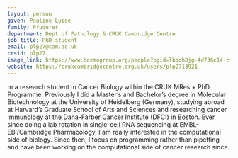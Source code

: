 ```yaml
---
layout: person
given: Pauline Luise
family: Pfuderer
department: Dept of Pathology & CRUK Cambridge Centre
job_title: PhD student
email: plp27@cam.ac.uk
crsid: plp27
image_link: https://www.boemogroup.org/people?pgid=lbqqh8jg-4d736e14-cfc4-404c-a315-b5e9904e8546
website: https://crukcambridgecentre.org.uk/users/plp2713921
---
```


m a research student in Cancer Biology within the CRUK MRes + PhD Programme. Previously I did a Master’s and Bachelor’s degree in Molecular Biotechnology at the University of Heidelberg (Germany), studying abroad at Harvard’s Graduate School of Arts and Sciences and researching cancer immunology at the Dana-Farber Cancer Institute (DFCI) in Boston. Ever since doing a lab rotation in single-cell RNA sequencing at EMBL-EBI/Cambridge Pharmacology, I am really interested in the computational side of biology. Since then, I focus on programming rather than pipetting and have been working on the computational side of cancer research since.